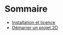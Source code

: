 # Sommaire

- [Installation et licence](./installation.md)
- [Démarrer un projet 2D](./demarrer_projet_2d.md)
